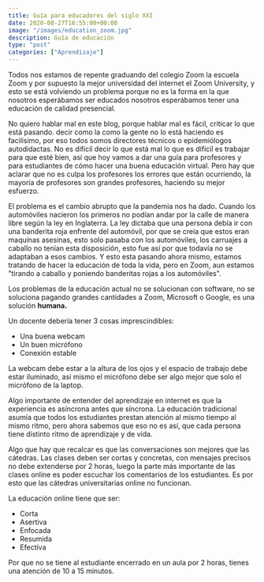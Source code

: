 ```yaml
---
title: Guía para educadores del siglo XXI
date: 2020-08-27T16:55:00+00:00
image: "/images/education_zoom.jpg"
description: Guía de educación
type: "post"
categories: ["Aprendizaje"]
---
```

Todos nos estamos de repente graduando del colegio Zoom la escuela Zoom y por supuesto la mejor universidad del internet el Zoom University, y esto se está volviendo un problema porque no es la forma en la que nosotros esperábamos ser educados nosotros esperábamos tener una educación de calidad presencial.

No quiero hablar mal en este blog, porque hablar mal es fácil, criticar lo que está pasando. decir como la como la gente no lo está haciendo es facilísimo, por eso todos somos directores técnicos o epidemiólogos autodidactas. No es difícil decir lo que está mal lo que es difícil es trabajar para que esté bien, así que hoy vamos a dar una guía para profesores y para estudiantes de cómo hacer una buena educación virtual. Pero hay que aclarar que no es culpa los profesores los errores que están ocurriendo, la mayoría de profesores son grandes profesores, haciendo su mejor esfuerzo.

El problema es el cambio abrupto que la pandemia nos ha dado. Cuando los automóviles nacieron los primeros no podían andar por la calle de manera libre según la ley en Inglaterra. La ley dictaba que una persona debía ir con una banderita roja enfrente del automóvil, por que se creía que estos eran maquinas asesinas, esto solo pasaba con los automóviles, los carruajes a caballo no tenían esta disposición, esto fue así por que todavía no se adaptaban a esos cambios. Y esto esta pasando ahora mismo, estamos tratando de hacer la educación de toda la vida, pero en Zoom, aun estamos "tirando a caballo y poniendo banderitas rojas a los automóviles".

Los problemas de la educación actual no se solucionan con software, no se soluciona pagando grandes cantidades a Zoom, Microsoft o Google, es una solución **humana.** 

Un docente debería tener 3 cosas imprescindibles:

* Una buena webcam
* Un buen micrófono
* Conexión estable

La webcam debe estar a la altura de los ojos y el espacio de trabajo debe estar iluminado, así mismo el micrófono debe ser algo mejor que solo el micrófono de la laptop.

Algo importante de entender del aprendizaje en internet es que la experiencia es asíncrona antes que síncrona. La educación tradicional asumía que todos los estudiantes prestan atención al mismo tiempo al mismo ritmo, pero ahora sabemos que eso no es así, que cada persona tiene distinto ritmo de aprendizaje y de vida.

Algo que hay que recalcar es que las conversaciones son mejores que las cátedras. Las clases deben ser cortas y concretas, con mensajes precisos no debe extenderse por 2 horas, luego la parte más importante de las clases online es poder escuchar los comentarios de los estudiantes. Es por esto que las cátedras universitarias online no funcionan.

La educación online tiene que ser:

* Corta
* Asertiva
* Enfocada
* Resumida
* Efectiva

Por que no se tiene al estudiante encerrado en un aula por 2 horas, tienes una atención de 10 a 15 minutos. 